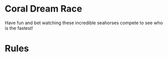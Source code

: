 # Coral Dream Race

Have fun and bet watching these incredible seahorses compete to see who is the fastest!


# Rules

